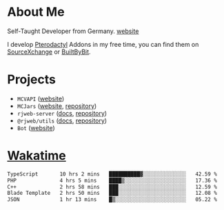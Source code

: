 # About Me

Self-Taught Developer from Germany. [website](https://rjansen.dev)

I develop [Pterodactyl](https://pterodactyl.io) Addons in my free time, you can find
them on [SourceXchange](https://www.sourcexchange.net/teams/356/profile) or [BuiltByBit](https://builtbybit.com/search/3078009).

# Projects

- `MCVAPI` ([website](https://versions.mcjars.app))
- `MCJars` ([website](https://mcjars.app), [repository](https://github.com/0x7d8/mcjar))
- `rjweb-server` ([docs](https://server.rjweb.dev), [repository](https://github.com/0x7d8/NPM_WEB-SERVER))
- `@rjweb/utils` ([docs](https://utils.rjweb.dev), [repository](https://github.com/0x7d8/rjweb-utils))
- `Bot` ([website](https://bot.rjns.dev))

# [Wakatime](https://wakatime.com/@0x7d8)

<!--START_SECTION:waka-->

```txt
TypeScript       10 hrs 2 mins   ██████████▓░░░░░░░░░░░░░░   42.59 %
PHP              4 hrs 5 mins    ████▒░░░░░░░░░░░░░░░░░░░░   17.36 %
C++              2 hrs 58 mins   ███░░░░░░░░░░░░░░░░░░░░░░   12.59 %
Blade Template   2 hrs 50 mins   ███░░░░░░░░░░░░░░░░░░░░░░   12.08 %
JSON             1 hr 13 mins    █▒░░░░░░░░░░░░░░░░░░░░░░░   05.22 %
```

<!--END_SECTION:waka-->
